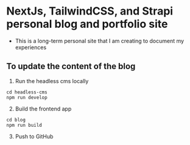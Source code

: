 # NextJs, TailwindCSS, and Strapi personal blog and portfolio site
* This is a long-term personal site that I am creating to document my experiences
## To update the content of the blog
1. Run the headless cms locally
```shell
cd headless-cms
npm run develop
```
2. Build the frontend app
```shell
cd blog
npm run build
```
3. Push to GitHub